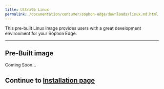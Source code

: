 ```yaml
---
title: Ultra96 Linux
permalink: /documentation/consumer/sophon-edge/downloads/linux.md.html
---
```


This pre-built Linux image provides users with a great development environment for your Sophon Edge.

***

## Pre-Built image

Coming Soon...

## Continue to [Installation page](../installation/)